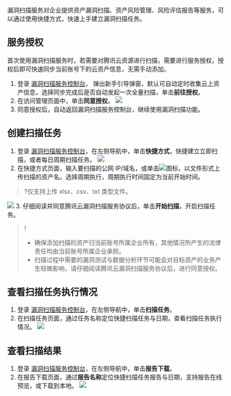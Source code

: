 漏洞扫描服务对企业提供资产漏洞扫描、资产风险管理、风险评估报告等服务，可以通过使用快捷方式，快速上手建立漏洞扫描任务。


## 服务授权
首次使用漏洞扫描服务时，若需要对腾讯云资源进行扫描，需要进行服务授权，授权后即可快速同步当前账号下的云资产信息，无需手动添加。
1. 登录 [漏洞扫描服务控制台](https://console.cloud.tencent.com/vss/assets)， 弹出新手引导弹窗，默认可自动定时收集云上资产信息，选择同步完成后是否自动发起一次全量扫描，单击**前往授权**。
2. 在访问管理页面中，单击**同意授权**。
![](https://qcloudimg.tencent-cloud.cn/raw/dbeb4452d480ea7f223b708a55c74d0e.png)
3. 同意授权后，自动返回漏洞扫描服务控制台，继续使用漏洞扫描功能。

## 创建扫描任务
1. 登录 [漏洞扫描服务控制台](https://console.cloud.tencent.com/vss)，在左侧导航中，单击**快捷方式**，快捷建立立即扫描，或者每日周期扫描任务。
![](https://qcloudimg.tencent-cloud.cn/raw/6a2310fa8e45d7d40d543d9eb48630af.png)
2. 在快捷方式页面，输入要扫描的公网 IP/域名，或单击![](https://qcloudimg.tencent-cloud.cn/raw/83566025a8b7d466a8936f2149f41a85.png)图标，以文件形式上传扫描的资产名。选择周期执行，周期执行时间固定为当前开始时间。
>?仅支持上传 xlsx、csv、txt 类型文件。
>
![](https://qcloudimg.tencent-cloud.cn/raw/7833b7d242c5e292dc2d660140e78314.png)
3. 仔细阅读并同意腾讯云漏洞扫描服务协议后，单击**开始扫描**，开启扫描任务。
>!
>- 确保添加扫描的资产归当前账号所属企业所有，其他情况所产生的法律责任均由当前账号所属企业承担。
>- 扫描过程中需要的漏洞测试与数据分析环节可能会对目标资产的业务产生轻微影响，请仔细阅读腾讯云漏洞扫描服务协议后，进行同意授权。

## 查看扫描任务执行情况
1. 登录 [漏洞扫描服务控制台](https://console.cloud.tencent.com/vss)，在左侧导航中，单击**扫描任务**。
2. 在扫描任务页面，通过任务名称定位快捷扫描任务与日期，查看扫描任务执行情况。
![](https://qcloudimg.tencent-cloud.cn/raw/27a02f96008f57889f159c0e88823405.png)


## 查看扫描结果
1. 登录 [漏洞扫描服务控制台](https://console.cloud.tencent.com/vss)，在左侧导航中，单击**报告下载**。
2. 在报告下载页面，通过**报告名称**定位快捷扫描任务报告与日期，支持报告在线预览，或下载到本地。
![](https://qcloudimg.tencent-cloud.cn/raw/025a426a2b6bfcb803601d641cf224a7.png)
